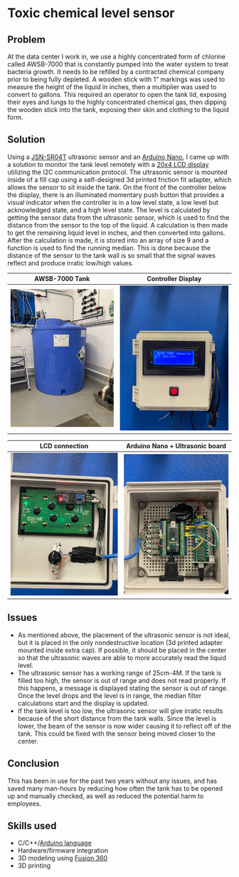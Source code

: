 # Toxic chemical level sensor
## Problem
At the data center I work in, we use a highly concentrated form of chlorine called AWSB-7000 that is constantly pumped into the water system to treat bacteria growth. It needs to be refilled by a contracted chemical company prior to being fully depleted. A wooden stick with 1" markings was used to measure the height of the liquid in inches, then a multiplier was used to convert to gallons. This required an operator to open the tank lid, exposing their eyes and lungs to the highly concentrated chemical gas, then dipping the wooden stick into the tank, exposing their skin and clothing to the liquid form.


## Solution
Using a <a href="https://www.amazon.com/s?k=JSN-SR04T&crid=2UX1JDB96KFTE&sprefix=jsn-sr04t%2Caps%2C75&ref=nb_sb_noss_1"> JSN-SR04T</a> ultrasonic sensor and an <a href="https://www.amazon.com/s?k=arduino+nano&crid=2SKIY0QD65UP0&sprefix=arduino+nan%2Caps%2C81&ref=nb_sb_noss_2"> Arduino Nano</a>, I came up with a solution to monitor the tank level remotely with a <a href="https://www.amazon.com/s?k=4x20+lcd+i2c&sprefix=4x+20+lcd+%2Caps%2C80&ref=nb_sb_ss_ts-doa-p_1_10">20x4 LCD display</a> utilizing the I2C communication protocol. The ultrasonic sensor is mounted inside of a fill cap using a self-designed 3d printed friction fit adapter, which allows the sensor to sit inside the tank. On the front of the controller below the display, there is an illuminated momentary push button that provides a visual indicator when the controller is in a low level state, a low level but acknowledged state, and a high level state. The level is calculated by getting the sensor data from the ultrasonic sensor, which is used to find the distance from the sensor to the top of the liquid. A calculation is then made to get the remaining liquid level in inches, and then converted into gallons. After the calculation is made, it is stored into an array of size 9 and a function is used to find the running median. This is done because the distance of the sensor to the tank wall is so small that the signal waves reflect and produce irratic low/high values. 


AWSB-7000 Tank            |  Controller Display
:-------------------------:|:-------------------------:
![](https://github.com/griffincorriher/Tank-Level-Sensor/blob/main/pictures/308432110_472071698183540_2184842942179239873_n.jpg) | ![](https://github.com/griffincorriher/Tank-Level-Sensor/blob/main/pictures/308571166_460609469177128_8450469272247332403_n.jpg)

LCD connection            |  Arduino Nano + Ultrasonic board
:-------------------------:|:-------------------------:
![](https://raw.githubusercontent.com/griffincorriher/Tank-Level-Sensor/main/pictures/308309851_756642738744793_202947544131946022_n.jpg) | ![](https://github.com/griffincorriher/Tank-Level-Sensor/blob/main/pictures/309009767_1196586654225176_6489248929801947862_n.jpg)



## Issues
- As mentioned above, the placement of the ultrasonic sensor is not ideal, but it is placed in the only nondestructive location (3d printed adapter mounted inside extra cap). If possible, it should be placed in the center so that the ultrasonic waves are able to more accurately read the liquid level.
- The ultrasonic sensor has a working range of 25cm-4M. If the tank is filled too high, the sensor is out of range and does not read properly. If this happens, a message is displayed stating the sensor is out of range. Once the level drops and the level is in range, the median filter calculations start and the display is updated.
- If the tank level is too low, the ultrasonic sensor will give irratic results because of the short distance from the tank walls. Since the level is lower, the beam of the sensor is now wider causing it to reflect off of the tank. This could be fixed with the sensor being moved closer to the center.

## Conclusion
This has been in use for the past two years without any issues, and has saved many man-hours by reducing how often the tank has to be opened up and manually checked, as well as reduced the potential harm to employees.

## Skills used
- C/C++/<a href="https://www.arduino.cc/reference/en/?_gl=1*116vz4k*_ga*MTI0MDgzODE2NS4xNjYxNjYwNTYy*_ga_NEXN8H46L5*MTY2NDA4ODY5OC4zLjEuMTY2NDA4ODcyNC4wLjAuMA">Arduino language</a>
- Hardware/firmware integration
- 3D modeling using <a href="https://www.autodesk.com/products/fusion-360/overview"> Fusion 360 </a>
- 3D printing
